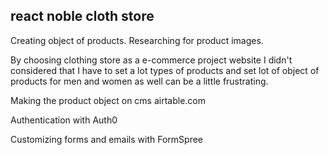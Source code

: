 ## react noble cloth store

Creating object of products.
Researching for product images.

By choosing clothing store as a e-commerce project website I didn't considered that I have to set a lot types of products
and set lot of object of products for men and women as well can be a little frustrating.

Making the product object on cms airtable.com

Authentication with Auth0

Customizing forms and emails with FormSpree
